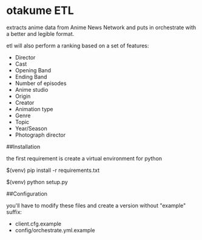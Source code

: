 otakume ETL
===========

extracts anime data from Anime News Network and
puts in orchestrate with a better and legible format.

etl will also perform a ranking based on a set of features:

- Director
- Cast
- Opening Band
- Ending Band
- Number of episodes
- Anime studio
- Origin
- Creator
- Animation type
- Genre
- Topic
- Year/Season
- Photograph director

##Installation

the first requirement is create a virtual environment for python

$(venv) pip install -r requirements.txt

$(venv) python setup.py

##Configuration

you'll have to modify these files and create a version without "example" suffix:

- client.cfg.example 
- config/orchestrate.yml.example 
